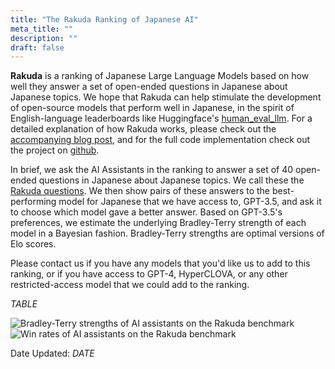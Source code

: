```yaml
---
title: "The Rakuda Ranking of Japanese AI"
meta_title: ""
description: ""
draft: false
---
```


**Rakuda** is a ranking of Japanese Large Language Models based on how well they answer a set of open-ended questions in Japanese about Japanese topics. We hope that Rakuda can help stimulate the development of open-source models that perform well in Japanese, in the spirit of English-language leaderboards like Huggingface's [human_eval_llm](https://huggingface.co/spaces/HuggingFaceH4/human_eval_llm_leaderboard). For a detailed explanation of how Rakuda works, please check out the [accompanying blog post](/blog/rakuda), and for the full code implementation check out the project on [github](https://github.com/yuzu-ai/japanese-llm-ranking).

In brief, we ask the AI Assistants in the ranking to answer a set of 40 open-ended questions in Japanese about Japanese topics. We call these the [Rakuda questions](https://huggingface.co/datasets/yuzuai/rakuda-questions). We then show pairs of these answers to the best-performing model for Japanese that we have access to, GPT-3.5, and ask it to choose which model gave a better answer. Based on GPT-3.5's preferences, we estimate the underlying Bradley-Terry strength of each model in a Bayesian fashion. Bradley-Terry strengths are optimal versions of Elo scores.

Please contact us if you have any models that you'd like us to add to this ranking, or if you have access to GPT-4, HyperCLOVA, or any other restricted-access model that we could add to the ranking.

$TABLE$

![Bradley-Terry strengths of AI assistants on the Rakuda benchmark]($STRENGTH_CHART$) 
![Win rates of AI assistants on the Rakuda benchmark]($WIN_RATE_CHART$)

Date Updated: $DATE$